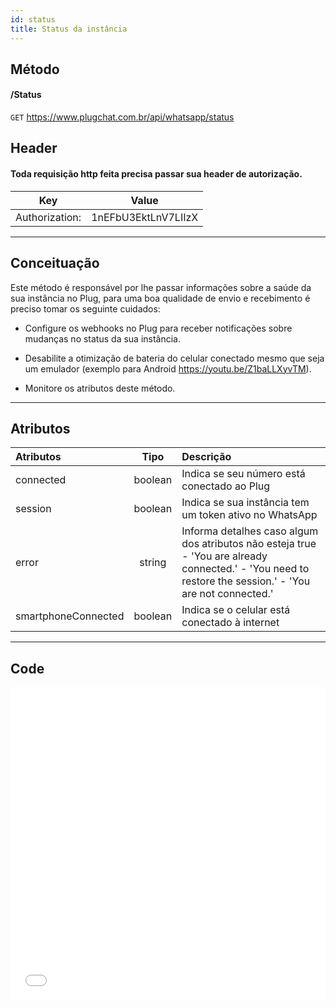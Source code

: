```yaml
---
id: status
title: Status da instância
---
```


## Método

#### /Status

`GET` https://www.plugchat.com.br/api/whatsapp/status

## Header
#### Toda requisição http feita precisa passar sua header de autorização.


| Key            | Value                   |
| :------------: |   :---------------:     |
| Authorization: |   1nEFbU3EktLnV7LIIzX   |

---

## Conceituação

Este método é responsável por lhe passar informações sobre a saúde da sua instância no Plug, para uma boa qualidade de envio e recebimento é preciso tomar os seguinte cuidados:

- Configure os webhooks no Plug para receber notificações sobre mudanças no status da sua instância.

- Desabilite a otimização de bateria do celular conectado mesmo que seja um emulador (exemplo para Android https://youtu.be/Z1baLLXyvTM).

- Monitore os atributos deste método.

---

## Atributos

| Atributos | Tipo | Descrição |
| :-- | :-: | :-- |
| connected | boolean | Indica se seu número está conectado ao Plug |
| session | boolean | Indica se sua instância tem um token ativo no WhatsApp |
| error | string | Informa detalhes caso algum dos atributos não esteja true - 'You are already connected.' - 'You need to restore the session.' - 'You are not connected.' |
| smartphoneConnected | boolean | Indica se o celular está conectado à internet |

---

## Code

<iframe src="//api.apiembed.com/?source=https://raw.githubusercontent.com/fourpixelit/plug-chat-docs/main/json-examples/status.json&targets=all" frameborder="0" scrolling="no" width="100%" height="500px" seamless></iframe>
